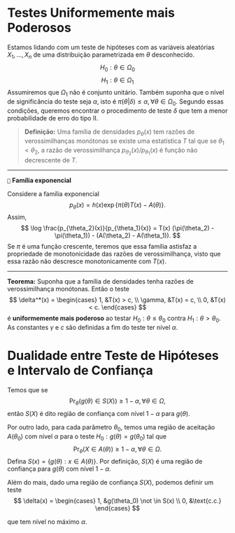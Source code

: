 # Testes Uniformemente mais Poderosos

Estamos lidando com um teste de hipóteses com as variáveis aleatórias $X_1, ..., X_n$ de uma distribuição parametrizada em $\theta$ desconhecido. 
$$
H_0: \theta \in \Omega_0
$$
$$
H_1: \theta \in \Omega_1
$$
Assumiremos que $\Omega_1$ não é conjunto unitário. Também suponha que o nível de significância do teste seja $\alpha$, isto é $\pi(\theta|\delta) \le \alpha, \forall \theta \in \Omega_0$. 
Segundo essas condições, queremos encontrar o procedimento de teste $\delta$ que tem a menor probabilidade de erro do tipo II. 

> **Definição:** Uma família de densidades $p_{\theta}(x)$ tem razões de verossimilhanças monótonas se existe uma estatística $T$ tal que se $\theta_1 < \theta_2$, a razão de verossimilhança $p_{\theta_2}(x)/p_{\theta_1}(x)$ é função não decrescente de $T$.

---
``📝`` **Família exponencial**

Considere a família exponencial 
$$
p_{\theta}(x) = h(x) \exp\{\pi(\theta) T(x) - A(\theta)\}.
$$
Assim, 
$$
\log \frac{p_{\theta_2}(x)}{p_{\theta_1}(x)} = T(x) (\pi(\theta_2)  - \pi(\theta_1)) - (A(\theta_2) - A(\theta_1)).
$$
Se $\pi$ é uma função crescente, teremos que essa família astisfaz a propriedade de monotonicidade das razões de verossimilhança, visto que essa razão não descresce monotonicamente com $T(x)$.

---

**Teorema:** Suponha que a família de densidades tenha razões de verossimilhança monótonas. 
Então o teste
$$
\delta^*(x) = \begin{cases}
    1, &T(x) > c, \\
    \gamma, &T(x) = c, \\
    0, &T(x) < c.
\end{cases}
$$
é **uniformemente mais poderoso** ao testar $H_0 : \theta \le \theta_0$ contra $H_1 : \theta > \theta_0$.
As constantes $\gamma$ e $c$ são definidas a fim do teste ter nível $\alpha$.

# Dualidade entre Teste de Hipóteses e Intervalo de Confiança

Temos que se 
$$
\Pr_{\theta}(g(\theta) \in S(X)) \ge 1-\alpha, \forall \theta \in \Omega,
$$
então $S(X)$ é dito região de  confiança com nível $1-\alpha$ para $g(\theta)$.

Por outro lado, para cada parâmetro $\theta_0$, temos uma região de aceitação $A(\theta_0)$ com nível $\alpha$ para o teste $H_0 : g(\theta) = g(\theta_0)$ tal que 
$$
\Pr_{\theta}(X \in A(\theta)) \ge 1 - \alpha, \forall \theta \in \Omega.
$$
Defina $S(x) = \{g(\theta) : x \in A(\theta)\}$.
Por definição, $S(X)$ é uma região de confiança para $g(\theta)$ com nível $1-\alpha$.

Além do mais, dado uma região de confiança $S(X)$, podemos definir um teste 
$$
\delta(x) = \begin{cases}
    1, &g(\theta_0) \not \in S(x) \\
    0, &\text{c.c.}
\end{cases}
$$

que tem nível no máximo $\alpha$.